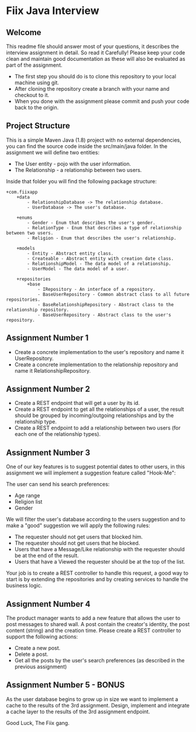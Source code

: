 # Fiix Java Interview #

## Welcome ##
This readme file should answer most of your questions, it describes the interview assignment in detail. So read it Carefully!
Please keep your code clean and maintain good documentation as these will also be evaluated as part of the assignment.

* The first step you should do is to clone this repository to your local machine using git.
* After cloning the repository create a branch with your name and checkout to it.
* When you done with the assignment please commit and push your code back to the origin.

## Project Structure ##
This is a simple Maven Java (1.8) project with no external dependencies, you can find the source code inside the src/main/java folder.
In the assignment we will define two entities:

* The User entity - pojo with the user information.
* The Relationship - a relationship between two users.

Inside that folder you will find the following package structure:

    +com.fiixapp
        +data
            - RelationshipDatabase -> The relationship database.
            - UserDatabase -> The user's database.

        +enums
            - Gender - Enum that describes the user's gender.
            - RelationType - Enum that describes a type of relationship between two users.
            - Religion - Enum that describes the user's relationship.

        +models
            - Entity - Abstract entity class.
            - Createable - Abstract entity with creation date class.
            - RelationshipModel - The data model of a relationship.
            - UserModel - The data model of a user.

        +repositories
            +base
                - IRepository - An interface of a repository.
                - BaseUserRepository - Common abstract class to all future repositories.
                - BaseRelationshipRepository - Abstract class to the relationship repository.
                - BaseUserRepository - Abstract class to the user's repository.

## Assignment Number 1 ##
* Create a concrete implementation to the user's repository and name it UserRepository.
* Create a concrete implementation to the relationship repository and name it RelationshipRepository.

## Assignment Number 2 ##
* Create a REST endpoint that will get a user by its id.
* Create a REST endpoint to get all the relationships of a user, the result should be grouped by incoming/outgoing relationships and by the relationship type.
* Create a REST endpoint to add a relationship between two users (for each one of the relationship types).

## Assignment Number 3 ##
One of our key features is to suggest potential dates to other users, in this assignment we will implement a suggestion feature called "Hook-Me":

The user can send his search preferences:
* Age range
* Religion list
* Gender

We will filter the user's database according to the users suggestion and to make a "good" suggestion we will apply the following rules:
* The requester should not get users that blocked him.
* The requester should not get users that he blocked.
* Users that have a Message/Like relationship with the requester should be at the end of the result.
* Users that have a Viewed the requester should be at the top of the list.

Your job is to create a REST controller to handle this request, a good way to start is by extending the repositories and by creating services to handle the business logic.

## Assignment Number 4 ##
The product manager wants to add a new feature that allows the user to post messages to shared wall.
A post contain the creator's identity, the post content (string) and the creation time.
Please create a REST controller to support the following actions:
* Create a new post.
* Delete a post.
* Get all the posts by the user's search preferences (as described in the previous assignment)

## Assignment Number 5 - BONUS ##
As the user database begins to grow up in size we want to implement a cache to the results of the 3rd assignment.
Design, implement and integrate a cache layer to the results of the 3rd assignment endpoint.


Good Luck,
The Fiix gang.